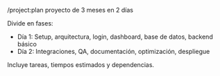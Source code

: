 /project:plan proyecto de 3 meses en 2 días

Divide en fases:
- Día 1: Setup, arquitectura, login, dashboard, base de datos, backend básico
- Día 2: Integraciones, QA, documentación, optimización, despliegue

Incluye tareas, tiempos estimados y dependencias.